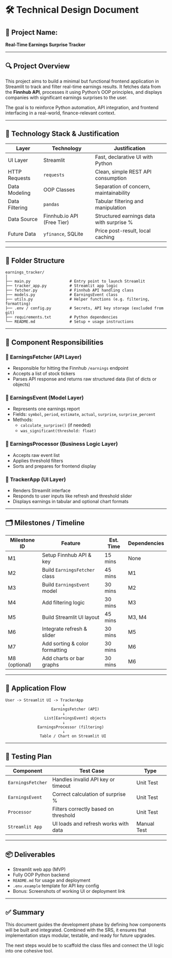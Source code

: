 # 🛠️ Technical Design Document

## 📌 Project Name:

**Real-Time Earnings Surprise Tracker**

---

## 🔍 Project Overview

This project aims to build a minimal but functional frontend application in Streamlit to track and filter real-time earnings results. It fetches data from the **Finnhub API**, processes it using Python’s OOP principles, and displays companies with significant earnings surprises to the user.

The goal is to reinforce Python automation, API integration, and frontend interfacing in a real-world, finance-relevant context.

---

## 🧰 Technology Stack & Justification

| Layer          | Technology                 | Justification                            |
| -------------- | -------------------------- | ---------------------------------------- |
| UI Layer       | Streamlit                  | Fast, declarative UI with Python         |
| HTTP Requests  | `requests`                 | Clean, simple REST API consumption       |
| Data Modeling  | OOP Classes                | Separation of concern, maintainability   |
| Data Filtering | `pandas`                   | Tabular filtering and manipulation       |
| Data Source    | Finnhub.io API (Free Tier) | Structured earnings data with surprise % |
| Future Data    | `yfinance`, SQLite         | Price post-result, local caching         |

---

## 🧱 Folder Structure

```
earnings_tracker/
│
├── main.py                 # Entry point to launch Streamlit
├── tracker_app.py          # Streamlit app logic
├── fetcher.py              # Finnhub API handling class
├── models.py               # EarningsEvent class
├── utils.py                # Helper functions (e.g. filtering, formatting)
├── .env / config.py        # Secrets, API key storage (excluded from git)
├── requirements.txt        # Python dependencies
└── README.md               # Setup + usage instructions
```

---

## 🧩 Component Responsibilities

### 🔹 EarningsFetcher (API Layer)

- Responsible for hitting the Finnhub `/earnings` endpoint
- Accepts a list of stock tickers
- Parses API response and returns raw structured data (list of dicts or objects)

### 🔹 EarningsEvent (Model Layer)

- Represents one earnings report
- Fields: `symbol`, `period`, `estimate`, `actual`, `surprise`, `surprise_percent`
- Methods:
  - `calculate_surprise()` (if needed)
  - `was_significant(threshold: float)`

### 🔹 EarningsProcessor (Business Logic Layer)

- Accepts raw event list
- Applies threshold filters
- Sorts and prepares for frontend display

### 🔹 TrackerApp (UI Layer)

- Renders Streamlit interface
- Responds to user inputs like refresh and threshold slider
- Displays earnings in tabular and optional chart formats

---

## 🗂️ Milestones / Timeline

| Milestone ID  | Feature                        | Est. Time | Dependencies |
| ------------- | ------------------------------ | --------- | ------------ |
| M1            | Setup Finnhub API & key        | 15 mins   | None         |
| M2            | Build `EarningsFetcher` class  | 45 mins   | M1           |
| M3            | Build `EarningsEvent` model    | 30 mins   | M2           |
| M4            | Add filtering logic            | 30 mins   | M3           |
| M5            | Build Streamlit UI layout      | 45 mins   | M3, M4       |
| M6            | Integrate refresh & slider     | 30 mins   | M5           |
| M7            | Add sorting & color formatting | 30 mins   | M6           |
| M8 (optional) | Add charts or bar graphs       | 30 mins   | M6           |

---

## 🔁 Application Flow

```
User -> Streamlit UI -> TrackerApp
                         ↓
                    EarningsFetcher (API)
                         ↓
                 List[EarningsEvent] objects
                         ↓
              EarningsProcessor (filtering)
                         ↓
               Table / Chart on Streamlit UI
```

---

## 🧪 Testing Plan

| Component         | Test Case                            | Type        |
| ----------------- | ------------------------------------ | ----------- |
| `EarningsFetcher` | Handles invalid API key or timeout   | Unit Test   |
| `EarningsEvent`   | Correct calculation of surprise %    | Unit Test   |
| `Processor`       | Filters correctly based on threshold | Unit Test   |
| `Streamlit App`   | UI loads and refresh works with data | Manual Test |

---

## 📦 Deliverables

- Streamlit web app (MVP)
- Fully OOP Python backend
- `README.md` for usage and deployment
- `.env.example` template for API key config
- Bonus: Screenshots of working UI or deployment link

---

## ✅ Summary

This document guides the development phase by defining how components will be built and integrated. Combined with the SRS, it ensures that implementation stays modular, testable, and ready for future upgrades.

The next steps would be to scaffold the class files and connect the UI logic into one cohesive tool.


